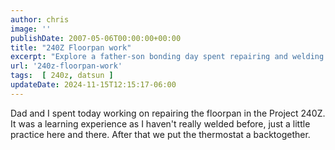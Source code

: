 ```yaml
---
author: chris
image: ''
publishDate: 2007-05-06T00:00:00+00:00
title: "240Z Floorpan work"
excerpt: "Explore a father-son bonding day spent repairing and welding a Project 240Z's floorpan and thermostat."
url: '240z-floorpan-work'
tags:  [ 240z, datsun ] 
updateDate: 2024-11-15T12:15:17-06:00
---
```


Dad and I spent today working on repairing the floorpan in the Project 240Z. It was a learning experience as I haven't really welded before, just a little practice here and there. After that we put the thermostat a backtogether.
